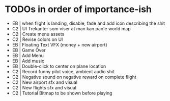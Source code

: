 # TODOs in order of importance-ish
- EB | when flight is landing, disable, fade and add icon describing the shit
- C2 | UI Trekanter som viser at man kan pan'e world map
- C2 | Create menu assets
- C2 | Revise colors on UI
- EB | Floating Text VFX (money + new airport)
- EB | Game Over
- EB | Add Menu
- EB | Add music
- EB | Double-click to center on plane location
- C2 | Record funny pilot voice, ambient audio shit
- C2 | Negative sound on negative reward on complete flight
- C2 | New airport sfx and visual
- C2 | New flights sfx and visual
- C2 | Tutorial Bitmap to be shown before playing